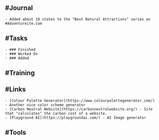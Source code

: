 ## #Journal
	- Added about 10 states to the "Best Natural Attractions" series on #Adventureite.com
## #Tasks
	- ### Finished
	- ### Worked On
	- ### Added
## #Training
## #Links
	- [Colour Palette Generator](https://www.colourpalettegenerator.com/) - Another nice color scheme generator
	- [Carbon Neutral Website](https://carbonneutralwebsite.org/) - Site that "calculates" the carbon cost of a website.
	- [Playground AI](https://playgroundai.com/) - AI Image generator
## #Tools